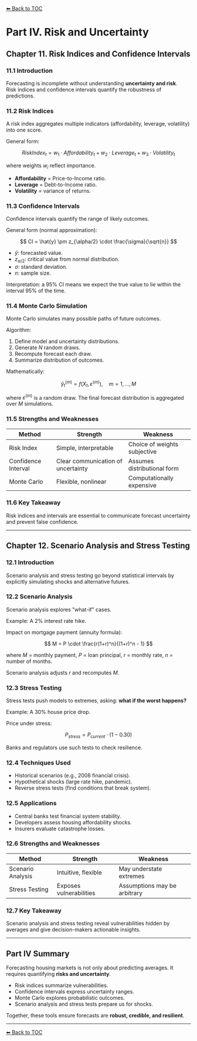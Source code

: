 [⬅ Back to TOC](./index.md)

# Part IV. Risk and Uncertainty

## Chapter 11. Risk Indices and Confidence Intervals

### 11.1 Introduction
Forecasting is incomplete without understanding **uncertainty and risk**.  
Risk indices and confidence intervals quantify the robustness of predictions.

### 11.2 Risk Indices

A risk index aggregates multiple indicators (affordability, leverage, volatility) into one score.

General form:

$$
RiskIndex_t = w_1 \cdot Affordability_t + w_2 \cdot Leverage_t + w_3 \cdot Volatility_t
$$

where weights $w_i$ reflect importance.

- **Affordability** = Price-to-Income ratio.  
- **Leverage** = Debt-to-Income ratio.  
- **Volatility** = variance of returns.

### 11.3 Confidence Intervals

Confidence intervals quantify the range of likely outcomes.

General form (normal approximation):

$$
CI = \hat{y} \pm z_{\alpha/2} \cdot \frac{\sigma}{\sqrt{n}}
$$

- $\hat{y}$: forecasted value.  
- $z_{\alpha/2}$: critical value from normal distribution.  
- $\sigma$: standard deviation.  
- $n$: sample size.

Interpretation: a 95% CI means we expect the true value to lie within the interval 95% of the time.

### 11.4 Monte Carlo Simulation

Monte Carlo simulates many possible paths of future outcomes.

Algorithm:
1. Define model and uncertainty distributions.  
2. Generate $N$ random draws.  
3. Recompute forecast each draw.  
4. Summarize distribution of outcomes.

Mathematically:

$$
\hat{y}_t^{(m)} = f(X_t, \varepsilon^{(m)}), \quad m=1,\dots,M
$$

where $\varepsilon^{(m)}$ is a random draw. The final forecast distribution is aggregated over $M$ simulations.

### 11.5 Strengths and Weaknesses

| Method            | Strength | Weakness |
|-------------------|----------|----------|
| Risk Index        | Simple, interpretable | Choice of weights subjective |
| Confidence Interval | Clear communication of uncertainty | Assumes distributional form |
| Monte Carlo       | Flexible, nonlinear | Computationally expensive |

### 11.6 Key Takeaway
Risk indices and intervals are essential to communicate forecast uncertainty and prevent false confidence.

---

## Chapter 12. Scenario Analysis and Stress Testing

### 12.1 Introduction
Scenario analysis and stress testing go beyond statistical intervals by explicitly simulating shocks and alternative futures.

### 12.2 Scenario Analysis

Scenario analysis explores "what-if" cases.

Example: A 2% interest rate hike.

Impact on mortgage payment (annuity formula):

$$
M = P \cdot \frac{r(1+r)^n}{(1+r)^n - 1}
$$

where $M$ = monthly payment, $P$ = loan principal, $r$ = monthly rate, $n$ = number of months.

Scenario analysis adjusts $r$ and recomputes $M$.

### 12.3 Stress Testing

Stress tests push models to extremes, asking: **what if the worst happens?**

Example: A 30% house price drop.

Price under stress:

$$
P_{stress} = P_{current} \cdot (1 - 0.30)
$$

Banks and regulators use such tests to check resilience.

### 12.4 Techniques Used
- Historical scenarios (e.g., 2008 financial crisis).  
- Hypothetical shocks (large rate hike, pandemic).  
- Reverse stress tests (find conditions that break system).

### 12.5 Applications
- Central banks test financial system stability.  
- Developers assess housing affordability shocks.  
- Insurers evaluate catastrophe losses.

### 12.6 Strengths and Weaknesses

| Method          | Strength | Weakness |
|-----------------|----------|----------|
| Scenario Analysis | Intuitive, flexible | May understate extremes |
| Stress Testing  | Exposes vulnerabilities | Assumptions may be arbitrary |

### 12.7 Key Takeaway
Scenario analysis and stress testing reveal vulnerabilities hidden by averages and give decision-makers actionable insights.

---

## Part IV Summary
Forecasting housing markets is not only about predicting averages. It requires quantifying **risks and uncertainty**.  
- Risk indices summarize vulnerabilities.  
- Confidence intervals express uncertainty ranges.  
- Monte Carlo explores probabilistic outcomes.  
- Scenario analysis and stress tests prepare us for shocks.  

Together, these tools ensure forecasts are **robust, credible, and resilient**.

---

[⬅ Back to TOC](./index.md)
